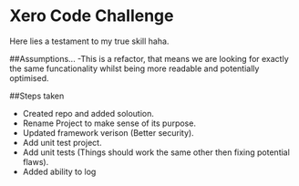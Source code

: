 # Xero Code Challenge
Here lies a testament to my true skill haha.



##Assumptions...
-This is a refactor, that means we are looking for exactly the same funcationality whilst being more readable and potentially optimised.

##Steps taken
- Created repo and added soloution.
- Rename Project to make sense of its purpose.
- Updated framework verison (Better security).
- Add unit test project.
- Add unit tests (Things should work the same other then fixing potential flaws).
- Added ability to log